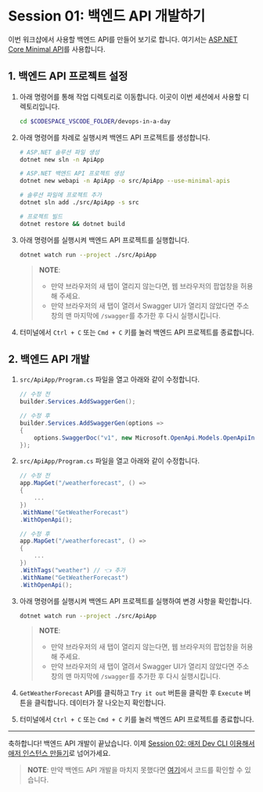 # Session 01: 백엔드 API 개발하기

이번 워크샵에서 사용할 백엔드 API를 만들어 보기로 합니다. 여기서는 [ASP.NET Core Minimal API][aspnet minimal api]를 사용합니다.

## 1. 백엔드 API 프로젝트 설정

1. 아래 명령어를 통해 작업 디렉토리로 이동합니다. 이곳이 이번 세션에서 사용할 디렉토리입니다.

   ```bash
   cd $CODESPACE_VSCODE_FOLDER/devops-in-a-day
   ```

1. 아래 명령어를 차례로 실행시켜 백엔드 API 프로젝트를 생성합니다.

    ```bash
    # ASP.NET 솔루션 파일 생성
    dotnet new sln -n ApiApp

    # ASP.NET 백엔드 API 프로젝트 생성
    dotnet new webapi -n ApiApp -o src/ApiApp --use-minimal-apis

    # 솔루션 파일에 프로젝트 추가
    dotnet sln add ./src/ApiApp -s src

    # 프로젝트 빌드
    dotnet restore && dotnet build
    ```

1. 아래 명령어를 실행시켜 백엔드 API 프로젝트를 실행합니다.

    ```bash
    dotnet watch run --project ./src/ApiApp
    ```

   > **NOTE**:
   > 
   > - 만약 브라우저의 새 탭이 열리지 않는다면, 웹 브라우저의 팝업창을 허용해 주세요.
   > - 만약 브라우저의 새 탭이 열려서 Swagger UI가 열리지 않았다면 주소창의 맨 마지막에 `/swagger`를 추가한 후 다시 실행시킵니다.

1. 터미널에서 `Ctrl + C` 또는 `Cmd + C` 키를 눌러 백엔드 API 프로젝트를 종료합니다.

## 2. 백엔드 API 개발

1. `src/ApiApp/Program.cs` 파일을 열고 아래와 같이 수정합니다.

    ```csharp
    // 수정 전
    builder.Services.AddSwaggerGen();
    
    // 수정 후
    builder.Services.AddSwaggerGen(options =>
    {
        options.SwaggerDoc("v1", new Microsoft.OpenApi.Models.OpenApiInfo { Title = "GPPB Backend API", Version = "v1" });
    });
    ```

1. `src/ApiApp/Program.cs` 파일을 열고 아래와 같이 수정합니다.

    ```csharp
    // 수정 전
    app.MapGet("/weatherforecast", () =>
    {
        ...
    })
    .WithName("GetWeatherForecast")
    .WithOpenApi();
    
    // 수정 후
    app.MapGet("/weatherforecast", () =>
    {
        ...
    })
    .WithTags("weather") // 👈 추가
    .WithName("GetWeatherForecast")
    .WithOpenApi();
    ```

1. 아래 명령어를 실행시켜 백엔드 API 프로젝트를 실행하여 변경 사항을 확인합니다.

    ```bash
    dotnet watch run --project ./src/ApiApp
    ```

   > **NOTE**:
   > 
   > - 만약 브라우저의 새 탭이 열리지 않는다면, 웹 브라우저의 팝업창을 허용해 주세요.
   > - 만약 브라우저의 새 탭이 열려서 Swagger UI가 열리지 않았다면 주소창의 맨 마지막에 `/swagger`를 추가한 후 다시 실행시킵니다.

1. `GetWeatherForecast` API를 클릭하고 `Try it out` 버튼을 클릭한 후 `Execute` 버튼을 클릭합니다. 데이터가 잘 나오는지 확인합니다.

1. 터미널에서 `Ctrl + C` 또는 `Cmd + C` 키를 눌러 백엔드 API 프로젝트를 종료합니다.

---

축하합니다! 백엔드 API 개발이 끝났습니다. 이제 [Session 02: 애저 Dev CLI 이용해서 애저 인스턴스 만들기](./02-azd.md)로 넘어가세요.

> **NOTE**: 만약 백엔드 API 개발을 마치지 못했다면 [여기](./completed)에서 코드를 확인할 수 있습니다.

[aspnet minimal api]: https://learn.microsoft.com/ko-kr/aspnet/core/fundamentals/minimal-apis/overview?WT.mc_id=dotnet-87051-juyoo
